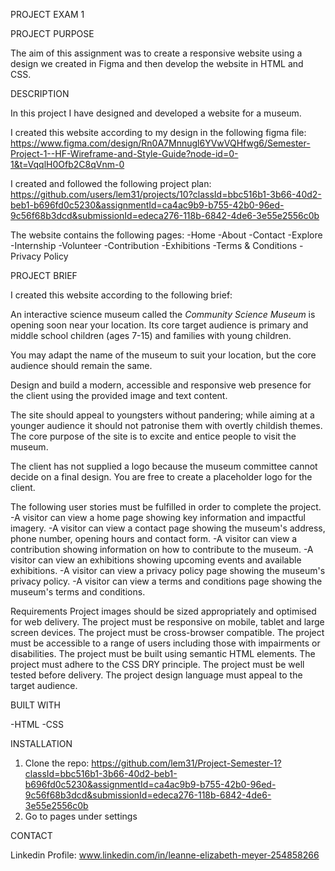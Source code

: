 PROJECT EXAM 1


PROJECT PURPOSE

The aim of this assignment was to create a responsive website using a design we created in Figma and then develop the website in HTML and CSS.

DESCRIPTION

In this project I have designed and developed a website for a museum. 

I created this website according to my design in the following figma file: 
https://www.figma.com/design/Rn0A7Mnnugl6YVwVQHfwg6/Semester-Project-1--HF-Wireframe-and-Style-Guide?node-id=0-1&t=VqqlH0Ofb2C8qVnm-0

I created and followed the following project plan: https://github.com/users/lem31/projects/10?classId=bbc516b1-3b66-40d2-beb1-b696fd0c5230&assignmentId=ca4ac9b9-b755-42b0-96ed-9c56f68b3dcd&submissionId=edeca276-118b-6842-4de6-3e55e2556c0b

The website contains the following pages:
-Home 
-About 
-Contact 
-Explore 
-Internship 
-Volunteer 
-Contribution 
-Exhibitions 
-Terms & Conditions 
-Privacy Policy 



PROJECT BRIEF

I created this website according to the following brief: 


An interactive science museum called the *Community Science Museum* is opening soon near your location. Its core target audience is primary and middle school children (ages 7-15) and families with young children.

You may adapt the name of the museum to suit your location, but the core audience should remain the same.

Design and build a modern, accessible and responsive web presence for the client using the provided image and text content.

The site should appeal to youngsters without pandering; while aiming at a younger audience it should not patronise them with overtly childish themes. The core purpose of the site is to excite and entice people to visit the museum.

The client has not supplied a logo because the museum committee cannot decide on a final design. You are free to create a placeholder logo for the client.

The following user stories must be fulfilled in order to complete the project.
-A visitor can view a home page showing key information and impactful imagery.
-A visitor can view a contact page showing the museum's address, phone number, opening hours and contact form.
-A visitor can view a contribution showing information on how to contribute to the museum.
-A visitor can view an exhibitions showing upcoming events and available exhibitions.
-A visitor can view a privacy policy page showing the museum's privacy policy.
-A visitor can view a terms and conditions page showing the museum's terms and conditions.
 
Requirements
Project images should be sized appropriately and optimised for web delivery.
The project must be responsive on mobile, tablet and large screen devices.
The project must be cross-browser compatible.
The project must be accessible to a range of users including those with impairments or disabilities.
The project must be built using semantic HTML elements.
The project must adhere to the CSS DRY principle.
The project must be well tested before delivery.
The project design language must appeal to the target audience.

  BUILT WITH

  -HTML
  -CSS

  INSTALLATION

  1. Clone the repo: https://github.com/lem31/Project-Semester-1?classId=bbc516b1-3b66-40d2-beb1-b696fd0c5230&assignmentId=ca4ac9b9-b755-42b0-96ed-9c56f68b3dcd&submissionId=edeca276-118b-6842-4de6-3e55e2556c0b
  2. Go to pages under settings
 
  CONTACT

  Linkedin Profile: www.linkedin.com/in/leanne-elizabeth-meyer-254858266













